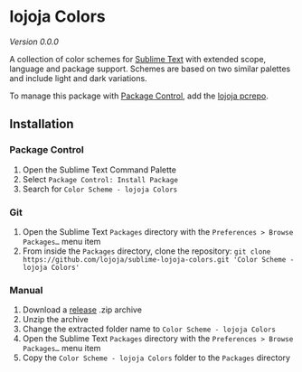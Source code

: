lojoja Colors
=============

*Version 0.0.0*

A collection of color schemes for [Sublime Text](https://www.sublimetext.com) with extended scope,
language and package support. Schemes are based on two similar palettes and include light and dark variations.

To manage this package with [Package Control](https://packagecontrol.io), add the [lojoja pcrepo](https://github.com/lojoja/sublime-pcrepo).


Installation
------------
### Package Control
1. Open the Sublime Text Command Palette
2. Select `Package Control: Install Package`
3. Search for `Color Scheme - lojoja Colors`


### Git
1. Open the Sublime Text `Packages` directory with the `Preferences > Browse Packages…` menu item
2. From inside the `Packages` directory, clone the repository:
`git clone https://github.com/lojoja/sublime-lojoja-colors.git 'Color Scheme - lojoja Colors'`


### Manual
1. Download a [release](https://github.com/lojoja/sublime-lojoja-colors/releases) .zip archive
2. Unzip the archive
3. Change the extracted folder name to `Color Scheme - lojoja Colors`
4. Open the Sublime Text `Packages` directory with the `Preferences > Browse Packages…` menu item
5. Copy the `Color Scheme - lojoja Colors` folder to the `Packages` directory
